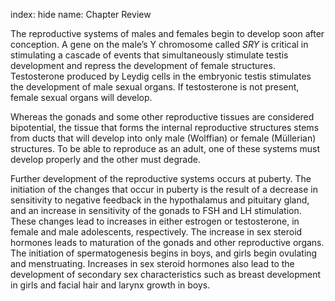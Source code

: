 index: hide
name: Chapter Review

The reproductive systems of males and females begin to develop soon after conception. A gene on the male’s Y chromosome called  *SRY* is critical in stimulating a cascade of events that simultaneously stimulate testis development and repress the development of female structures. Testosterone produced by Leydig cells in the embryonic testis stimulates the development of male sexual organs. If testosterone is not present, female sexual organs will develop.

Whereas the gonads and some other reproductive tissues are considered bipotential, the tissue that forms the internal reproductive structures stems from ducts that will develop into only male (Wolffian) or female (Müllerian) structures. To be able to reproduce as an adult, one of these systems must develop properly and the other must degrade.

Further development of the reproductive systems occurs at puberty. The initiation of the changes that occur in puberty is the result of a decrease in sensitivity to negative feedback in the hypothalamus and pituitary gland, and an increase in sensitivity of the gonads to FSH and LH stimulation. These changes lead to increases in either estrogen or testosterone, in female and male adolescents, respectively. The increase in sex steroid hormones leads to maturation of the gonads and other reproductive organs. The initiation of spermatogenesis begins in boys, and girls begin ovulating and menstruating. Increases in sex steroid hormones also lead to the development of secondary sex characteristics such as breast development in girls and facial hair and larynx growth in boys.
